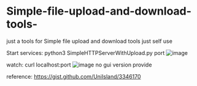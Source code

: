 # Simple-file-upload-and-download-tools-
just a tools for Simple file upload and download tools 
just self use

Start services:
python3 SimpleHTTPServerWithUpload.py port
![image](https://github.com/ScodeC-kk/Simple-file-upload-and-download-tools-/assets/54071710/ab1e479b-5079-4991-bd74-0ab4f2bb065b)

watch:
curl localhost:port
![image](https://github.com/ScodeC-kk/Simple-file-upload-and-download-tools-/assets/54071710/93089645-b892-4446-87ef-69029cc24df6)
no gui version provide

reference:
https://gist.github.com/UniIsland/3346170
